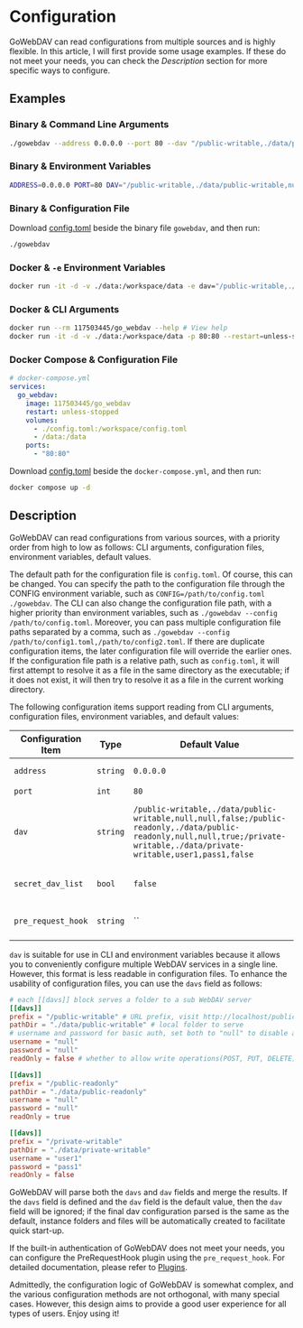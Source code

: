 # Configuration

GoWebDAV can read configurations from multiple sources and is highly flexible. In this article, I will first provide some usage examples. If these do not meet your needs, you can check the *Description* section for more specific ways to configure.

## Examples

### Binary & Command Line Arguments

```sh
./gowebdav --address 0.0.0.0 --port 80 --dav "/public-writable,./data/public-writable,null,null,false;/public-readonly,./data/public-readonly,null,null,true;/private-writable,./data/private-writable,user1,pass1,false"
```

### Binary & Environment Variables

```sh
ADDRESS=0.0.0.0 PORT=80 DAV="/public-writable,./data/public-writable,null,null,false;/public-readonly,./data/public-readonly,null,null,true;/private-writable,./data/private-writable,user1,pass1,false" ./gowebdav
```

### Binary & Configuration File

Download [config.toml](https://github.com/117503445/GoWebDAV/releases/latest/download/config.toml) beside the binary file `gowebdav`, and then run:

```sh
./gowebdav
```

### Docker & `-e` Environment Variables

```sh
docker run -it -d -v ./data:/workspace/data -e dav="/public-writable,./data/public-writable,null,null,false;/public-readonly,./data/public-readonly,null,null,true;/private-writable,./data/private-writable,user1,pass1,false" -p 80:80 --restart=unless-stopped 117503445/go_webdav
```

### Docker & CLI Arguments

```sh
docker run --rm 117503445/go_webdav --help # View help
docker run -it -d -v ./data:/workspace/data -p 80:80 --restart=unless-stopped 117503445/go_webdav --address 0.0.0.0 --port 80 --dav "/public-writable,./data/public-writable,null,null,false;/public-readonly,./data/public-readonly,null,null,true;/private-writable,./data/private-writable,user1,pass1,false"
```

### Docker Compose & Configuration File

```yaml
# docker-compose.yml
services:
  go_webdav:
    image: 117503445/go_webdav
    restart: unless-stopped
    volumes:
      - ./config.toml:/workspace/config.toml
      - /data:/data
    ports:
      - "80:80"
```

Download [config.toml](https://github.com/117503445/GoWebDAV/releases/latest/download/config.toml) beside the `docker-compose.yml`, and then run:

```sh
docker compose up -d
```

## Description

GoWebDAV can read configurations from various sources, with a priority order from high to low as follows: CLI arguments, configuration files, environment variables, default values.

The default path for the configuration file is `config.toml`. Of course, this can be changed. You can specify the path to the configuration file through the CONFIG environment variable, such as `CONFIG=/path/to/config.toml ./gowebdav`. The CLI can also change the configuration file path, with a higher priority than environment variables, such as `./gowebdav --config /path/to/config.toml`. Moreover, you can pass multiple configuration file paths separated by a comma, such as `./gowebdav --config /path/to/config1.toml,/path/to/config2.toml`. If there are duplicate configuration items, the later configuration file will override the earlier ones. If the configuration file path is a relative path, such as `config.toml`, it will first attempt to resolve it as a file in the same directory as the executable; if it does not exist, it will then try to resolve it as a file in the current working directory.

The following configuration items support reading from CLI arguments, configuration files, environment variables, and default values:

| Configuration Item | Type | Default Value | Description | CLI | Configuration File | Environment Variable |
| --- | --- | --- | --- | --- | --- | --- |
| `address` | `string` | `0.0.0.0` | Listening address | `--address 0.0.0.0` | `address = "0.0.0.0"` | `ADDRESS=0.0.0.0` |
| `port` | `int` | `80` | Listening port | `--port 80` | `port = 80` | `PORT=80` |
| `dav` | `string` | `/public-writable,./data/public-writable,null,null,false;/public-readonly,./data/public-readonly,null,null,true;/private-writable,./data/private-writable,user1,pass1,false` | WebDAV service configuration | `--dav "/public-writable,./data/public-writable,null,null,false;/public-readonly,./data/public-readonly,null,null,true;/private-writable,./data/private-writable,user1,pass1,false"` | `dav = "/public-writable,./data/public-writable,null,null,false;/public-readonly,./data/public-readonly,null,null,true;/private-writable,./data/private-writable,user1,pass1,false"` | `DAV="/public-writable,./data/public-writable,null,null,false;/public-readonly,./data/public-readonly,null,null,true;/private-writable,./data/private-writable,user1,pass1,false"` |
| `secret_dav_list` | `bool` | `false` | Whether to hide the WebDAV service list | `--secret_dav_list` | `secret_dav_list = true` | `SECRET_DAV_LIST=true` |
| `pre_request_hook` | `string` | `` | The path of PreRequestHook plugin | `--pre_request_hook` | `pre_request_hook = PreRequestExample` | `PRE_REQUEST_HOOK=PreRequestExample` |

`dav` is suitable for use in CLI and environment variables because it allows you to conveniently configure multiple WebDAV services in a single line. However, this format is less readable in configuration files. To enhance the usability of configuration files, you can use the `davs` field as follows:

```toml
# each [[davs]] block serves a folder to a sub WebDAV server
[[davs]]
prefix = "/public-writable" # URL prefix, visit http://localhost/public-writable to access in browser, or use WebDAV client
pathDir = "./data/public-writable" # local folder to serve
# username and password for basic auth, set both to "null" to disable auth
username = "null"
password = "null"
readOnly = false # whether to allow write operations(POST, PUT, DELETE)

[[davs]]
prefix = "/public-readonly"
pathDir = "./data/public-readonly"
username = "null"
password = "null"
readOnly = true

[[davs]]
prefix = "/private-writable"
pathDir = "./data/private-writable"
username = "user1"
password = "pass1"
readOnly = false
```

GoWebDAV will parse both the `davs` and `dav` fields and merge the results. If the `davs` field is defined and the `dav` field is the default value, then the `dav` field will be ignored; if the final dav configuration parsed is the same as the default, instance folders and files will be automatically created to facilitate quick start-up.

If the built-in authentication of GoWebDAV does not meet your needs, you can configure the PreRequestHook plugin using the `pre_request_hook`. For detailed documentation, please refer to [Plugins](./plugins.md).

Admittedly, the configuration logic of GoWebDAV is somewhat complex, and the various configuration methods are not orthogonal, with many special cases. However, this design aims to provide a good user experience for all types of users. Enjoy using it!

